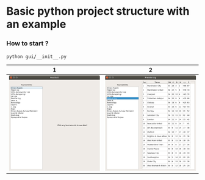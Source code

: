 # Basic python project structure with an example

### How to start ?
    python gui/__init__.py

| 1 | 2 |
|---|---|
| ![](screenshots/1.png) |  ![](screenshots/2.png) |
